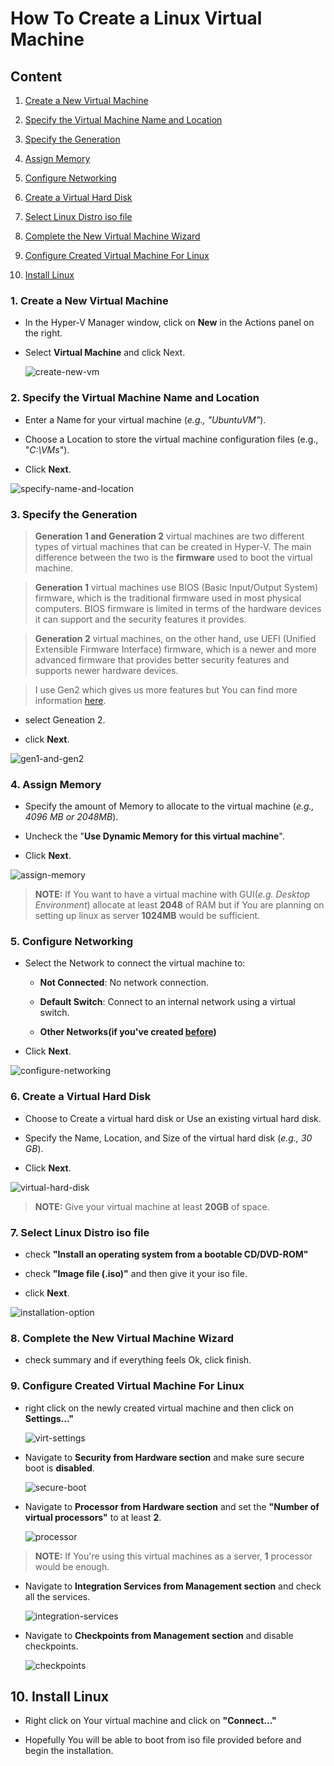 # How To Create a Linux Virtual Machine

## Content
1. [Create a New Virtual Machine](#1-create-a-new-virtual-machine)
2. [Specify the Virtual Machine Name and Location](#2-specify-the-virtual-machine-name-and-location)
3. [Specify the Generation](#3-specify-the-generation)
4. [Assign Memory](#4-assign-memory)
5. [Configure Networking](#5-configure-networking)
6. [Create a Virtual Hard Disk](#6-create-a-virtual-hard-disk)
7. [Select Linux Distro iso file](#7-select-linux-distro-iso-file)
8. [Complete the New Virtual Machine Wizard](#8-complete-the-new-virtual-machine-wizard)
9. [Configure Created Virtual Machine For Linux](#9-configure-created-virtual-machine-for-linux)

10. [Install Linux](#10-install-linux)
### 1. Create a New Virtual Machine

* In the Hyper-V Manager window, click on **New** in the Actions panel on the right.

* Select **Virtual Machine** and click Next.

    ![create-new-vm](./images/VirtWiz01.PNG)

### 2. Specify the Virtual Machine Name and Location

* Enter a Name for your virtual machine (*e.g., "UbuntuVM"*).

* Choose a Location to store the virtual machine configuration files (e.g., "*C:\VMs*").

* Click **Next**.

![specify-name-and-location](./images/virtWiz02.png)

### 3. Specify the Generation
> **Generation 1 and Generation 2** virtual machines are two different types of virtual machines that can be created in Hyper-V. The main difference between the two is the **firmware** used to boot the virtual machine.

> **Generation 1** virtual machines use BIOS (Basic Input/Output System) firmware, which is the traditional firmware used in most physical computers. BIOS firmware is limited in terms of the hardware devices it can support and the security features it provides.

> **Generation 2** virtual machines, on the other hand, use UEFI (Unified Extensible Firmware Interface) firmware, which is a newer and more advanced firmware that provides better security features and supports newer hardware devices.

> I use Gen2 which gives us more features but You can find more information [here](https://learn.microsoft.com/en-us/windows-server/virtualization/hyper-v/plan/should-i-create-a-generation-1-or-2-virtual-machine-in-hyper-v).
* select Geneation 2.

* click **Next**.

![gen1-and-gen2](./images/VirtWiz03.PNG)

### 4. Assign Memory
* Specify the amount of Memory to allocate to the virtual machine (*e.g., 4096 MB or 2048MB*).

* Uncheck the "**Use Dynamic Memory for this virtual machine**".

* Click **Next**.

![assign-memory](./images/VirtWiz04.PNG)

> **NOTE:** If You want to have a virtual machine with GUI(*e.g. Desktop Environment*) allocate at least **2048** of RAM but if You are planning on setting up  linux as server **1024MB** would be sufficient.

### 5. Configure Networking

* Select the Network to connect the virtual machine to:

    * **Not Connected**: No network connection.

    * **Default Switch**: Connect to an internal network using a virtual switch.

    * **Other Networks(if you've created [before](../enable-hyper-v/README.md#5-create-an-external-virtual-switch))**

* Click **Next**.

![configure-networking](./images/VirtWiz05.PNG)

### 6. Create a Virtual Hard Disk

* Choose to Create a virtual hard disk or Use an existing virtual hard disk.

* Specify the Name, Location, and Size of the virtual hard disk (*e.g., 30 GB*).

* Click **Next**.

![virtual-hard-disk](./images/VirtWiz06.PNG)
> **NOTE:** Give your virtual machine at least **20GB** of space.

### 7. Select Linux Distro iso file

* check **"Install an operating system from a bootable CD/DVD-ROM"**

* check **"Image file (.iso)"** and then give it your iso file.

* click **Next**.

![installation-option](./images/VirtWiz07.PNG)

### 8. Complete the New Virtual Machine Wizard

* check summary and if everything feels Ok, click finish.

### 9. Configure Created Virtual Machine For Linux

* right click on the newly created virtual machine and then click on **Settings..."**

    ![virt-settings](./images/VirtSetting01.PNG)

* Navigate to **Security from Hardware section** and make sure secure boot is **disabled**.

    ![secure-boot](./images/VirtSetting02.PNG)

* Navigate to **Processor from Hardware section** and set the **"Number of virtual processors"** to at least **2**.

    ![processor](./images/VirtSetting03.PNG)

> **NOTE:** If You're using this virtual machines as a server, **1** processor would be enough.

* Navigate to **Integration Services from Management section** and check all the services.

    ![integration-services](./images/VirtSetting04.PNG)

*  Navigate to **Checkpoints from Management section** and disable checkpoints.

    ![checkpoints](./images/VirtSetting05.PNG)


## 10. Install Linux

* Right click on Your virtual machine and click on **"Connect..."**

* Hopefully You will be able to boot from iso file provided before and begin the installation.
